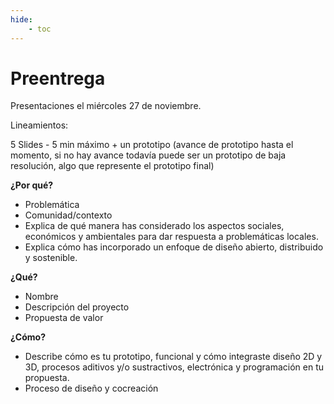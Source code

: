 ```yaml
---
hide:
    - toc
---
```


# Preentrega 

Presentaciones el miércoles 27 de noviembre.

Lineamientos:

5 Slides - 5 min máximo + un prototipo (avance de prototipo hasta el momento, si no hay avance todavía puede ser un prototipo de baja resolución, algo que represente el prototipo final)

**¿Por qué?**

- Problemática
- Comunidad/contexto
- Explica de qué manera has considerado los aspectos sociales, económicos y ambientales para dar respuesta a problemáticas locales.
- Explica cómo has incorporado un enfoque de diseño abierto, distribuido y sostenible.

**¿Qué?**

- Nombre
- Descripción del proyecto
- Propuesta de valor

**¿Cómo?**

- Describe cómo es tu prototipo, funcional y cómo integraste diseño 2D y 3D, procesos aditivos y/o sustractivos, electrónica y programación en tu propuesta.
- Proceso de diseño y cocreación




